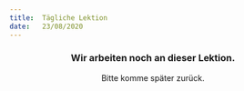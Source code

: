```yaml
---
title:  Tägliche Lektion
date:   23/08/2020
---
```


### <center>Wir arbeiten noch an dieser Lektion.</center>
<center>Bitte komme später zurück.</center>